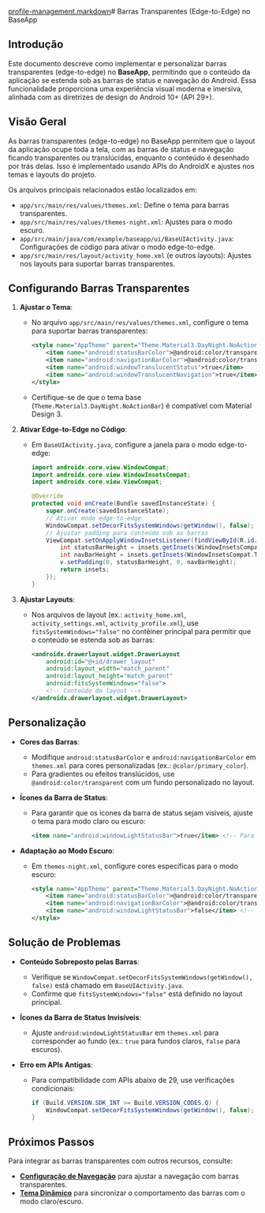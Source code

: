 [profile-management.markdown](..%2F..%2F..%2F..%2FDownloads%2Fprofile-management.markdown)# Barras Transparentes (Edge-to-Edge) no BaseApp

## Introdução

Este documento descreve como implementar e personalizar barras transparentes (edge-to-edge) no **BaseApp**, permitindo que o conteúdo da aplicação se estenda sob as barras de status e navegação do Android. Essa funcionalidade proporciona uma experiência visual moderna e imersiva, alinhada com as diretrizes de design do Android 10+ (API 29+).

## Visão Geral

As barras transparentes (edge-to-edge) no BaseApp permitem que o layout da aplicação ocupe toda a tela, com as barras de status e navegação ficando transparentes ou translúcidas, enquanto o conteúdo é desenhado por trás delas. Isso é implementado usando APIs do AndroidX e ajustes nos temas e layouts do projeto.

Os arquivos principais relacionados estão localizados em:

- `app/src/main/res/values/themes.xml`: Define o tema para barras transparentes.
- `app/src/main/res/values/themes-night.xml`: Ajustes para o modo escuro.
- `app/src/main/java/com/example/baseapp/ui/BaseUIActivity.java`: Configurações de código para ativar o modo edge-to-edge.
- `app/src/main/res/layout/activity_home.xml` (e outros layouts): Ajustes nos layouts para suportar barras transparentes.

## Configurando Barras Transparentes

1. **Ajustar o Tema**:
   - No arquivo `app/src/main/res/values/themes.xml`, configure o tema para suportar barras transparentes:
     ```xml
     <style name="AppTheme" parent="Theme.Material3.DayNight.NoActionBar">
         <item name="android:statusBarColor">@android:color/transparent</item>
         <item name="android:navigationBarColor">@android:color/transparent</item>
         <item name="android:windowTranslucentStatus">true</item>
         <item name="android:windowTranslucentNavigation">true</item>
     </style>
     ```
   - Certifique-se de que o tema base (`Theme.Material3.DayNight.NoActionBar`) é compatível com Material Design 3.

2. **Ativar Edge-to-Edge no Código**:
   - Em `BaseUIActivity.java`, configure a janela para o modo edge-to-edge:
     ```java
     import androidx.core.view.WindowCompat;
     import androidx.core.view.WindowInsetsCompat;
     import androidx.core.view.ViewCompat;

     @Override
     protected void onCreate(Bundle savedInstanceState) {
         super.onCreate(savedInstanceState);
         // Ativar modo edge-to-edge
         WindowCompat.setDecorFitsSystemWindows(getWindow(), false);
         // Ajustar padding para conteúdo sob as barras
         ViewCompat.setOnApplyWindowInsetsListener(findViewById(R.id.main_layout), (v, insets) -> {
             int statusBarHeight = insets.getInsets(WindowInsetsCompat.Type.statusBars()).top;
             int navBarHeight = insets.getInsets(WindowInsetsCompat.Type.navigationBars()).bottom;
             v.setPadding(0, statusBarHeight, 0, navBarHeight);
             return insets;
         });
     }
     ```

3. **Ajustar Layouts**:
   - Nos arquivos de layout (ex.: `activity_home.xml`, `activity_settings.xml`, `activity_profile.xml`), use `fitsSystemWindows="false"` no contêiner principal para permitir que o conteúdo se estenda sob as barras:
     ```xml
     <androidx.drawerlayout.widget.DrawerLayout
         android:id="@+id/drawer_layout"
         android:layout_width="match_parent"
         android:layout_height="match_parent"
         android:fitsSystemWindows="false">
         <!-- Conteúdo do layout -->
     </androidx.drawerlayout.widget.DrawerLayout>
     ```

## Personalização

- **Cores das Barras**:
  - Modifique `android:statusBarColor` e `android:navigationBarColor` em `themes.xml` para cores personalizadas (ex.: `@color/primary_color`).
  - Para gradientes ou efeitos translúcidos, use `@android:color/transparent` com um fundo personalizado no layout.

- **Ícones da Barra de Status**:
  - Para garantir que os ícones da barra de status sejam visíveis, ajuste o tema para modo claro ou escuro:
    ```xml
    <item name="android:windowLightStatusBar">true</item> <!-- Para ícones escuros -->
    ```

- **Adaptação ao Modo Escuro**:
  - Em `themes-night.xml`, configure cores específicas para o modo escuro:
    ```xml
    <style name="AppTheme" parent="Theme.Material3.DayNight.NoActionBar">
        <item name="android:statusBarColor">@android:color/transparent</item>
        <item name="android:navigationBarColor">@android:color/transparent</item>
        <item name="android:windowLightStatusBar">false</item> <!-- Ícones claros no modo escuro -->
    </style>
    ```

## Solução de Problemas

- **Conteúdo Sobreposto pelas Barras**:
  - Verifique se `WindowCompat.setDecorFitsSystemWindows(getWindow(), false)` está chamado em `BaseUIActivity.java`.
  - Confirme que `fitsSystemWindows="false"` está definido no layout principal.

- **Ícones da Barra de Status Invisíveis**:
  - Ajuste `android:windowLightStatusBar` em `themes.xml` para corresponder ao fundo (ex.: `true` para fundos claros, `false` para escuros).

- **Erro em APIs Antigas**:
  - Para compatibilidade com APIs abaixo de 29, use verificações condicionais:
    ```java
    if (Build.VERSION.SDK_INT >= Build.VERSION_CODES.Q) {
        WindowCompat.setDecorFitsSystemWindows(getWindow(), false);
    }
    ```

## Próximos Passos

Para integrar as barras transparentes com outros recursos, consulte:
- [**Configuração de Navegação**](/docs/navigation.md) para ajustar a navegação com barras transparentes.
- [**Tema Dinâmico**](/docs/theme-switching.md) para sincronizar o comportamento das barras com o modo claro/escuro.